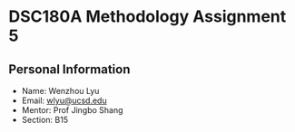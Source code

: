 # DSC180A Methodology Assignment 5

## Personal Information
- Name: Wenzhou Lyu
- Email: wlyu@ucsd.edu
- Mentor: Prof Jingbo Shang
- Section: B15



